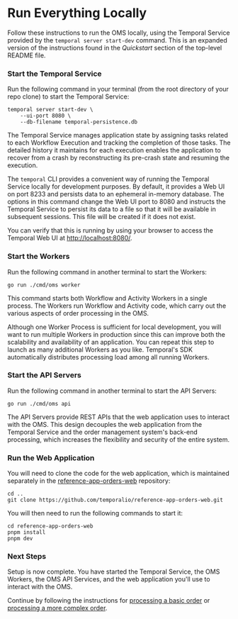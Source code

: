 # Run Everything Locally

Follow these instructions to run the OMS locally, using the 
Temporal Service provided by the `temporal server start-dev` 
command. This is an expanded version of the instructions found 
in the _Quickstart_ section of the top-level README file.


### Start the Temporal Service

Run the following command in your terminal (from the root
directory of your repo clone) to start the Temporal Service:

```command
temporal server start-dev \
    --ui-port 8080 \
    --db-filename temporal-persistence.db
```

The Temporal Service manages application state by assigning tasks
related to each Workflow Execution and tracking the completion of 
those tasks. The detailed history it maintains for each execution 
enables the application to recover from a crash by reconstructing 
its pre-crash state and resuming the execution.

The `temporal` CLI provides a convenient way of running the Temporal 
Service locally for development purposes. By default, it provides a 
Web UI on port 8233 and persists data to an ephemeral in-memory 
database. The options in this command change the Web UI port to 8080 
and instructs the Temporal Service to persist its data to a file so 
that it will be available in subsequent sessions. This file will be 
created if it does not exist.

You can verify that this is running by using your browser to 
access the Temporal Web UI at <http://localhost:8080/>.


### Start the Workers

Run the following command in another terminal to start the Workers:

```command
go run ./cmd/oms worker
```
This command starts both Workflow and Activity Workers in a single 
process. The Workers run Workflow and Activity code, which carry out 
the various aspects of order processing in the OMS.


Although one Worker Process is sufficient for local development, you 
will want to run multiple Workers in production since this can improve 
both the scalability and availability of an application. You can 
repeat this step to launch as many additional Workers as you like. 
Temporal's SDK automatically distributes processing load among all 
running Workers.


### Start the API Servers

Run the following command in another terminal to start the API Servers:

```command
go run ./cmd/oms api
```

The API Servers provide REST APIs that the web application uses to 
interact with the OMS. This design decouples the web application from 
the Temporal Service and the order management system's back-end 
processing, which increases the flexibility and security of the entire 
system.


### Run the Web Application
You will need to clone the code for the web application, which is 
maintained separately in the [reference-app-orders-web](https://github.com/temporalio/reference-app-orders-web) repository:

```command
cd ..
git clone https://github.com/temporalio/reference-app-orders-web.git
```

You will then need to run the following commands to start it:

```command
cd reference-app-orders-web
pnpm install
pnpm dev
```

### Next Steps

Setup is now complete. You have started the Temporal Service, 
the OMS Workers, the OMS API Services, and the web application 
you'll use to interact with the OMS.

Continue by following the instructions for [processing a basic 
order](process-basic-order.md) or [processing a more complex 
order](process-complex-order.md). 


